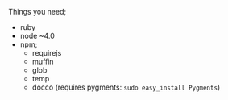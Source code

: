 Things you need;

- ruby
- node ~4.0
- npm;
  - requirejs
  - muffin
  - glob
  - temp
  - docco (requires pygments: `sudo easy_install Pygments`)
